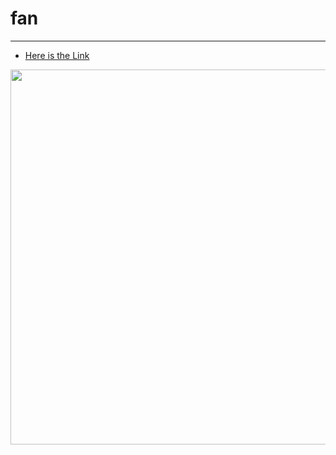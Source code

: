 # fan
--------------
- [Here is the Link](https://anvndev.github.io/fan/)

<p align="center">
  <img src="https://raw.githubusercontent.com/anvndev/fan/develop/fan.png" width="600">
  </p>
